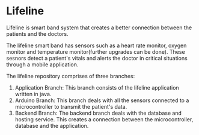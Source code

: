 # Lifeline
Lifeline is smart band system that creates a better connection between the patients and the doctors.

The lifeline smart band has sensors such as a heart rate monitor, oxygen monitor and temperature monitor(further upgrades can be done). These sesnors detect a patient's vitals and alerts the doctor in critical situations through a mobile application.

The lifeline repository comprises of three branches:

1. Application Branch: This branch consists of the lifeline application written in java.
2. Arduino Branch: This branch deals with all the sensors connected to a microcontroller to transmit the patient's data.
3. Backend Branch: The backend branch deals with the database and hosting service. This creates a connection between the microcontroller, database and the application.
